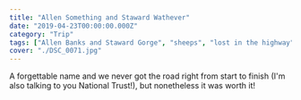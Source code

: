 ```yaml
---
title: "Allen Something and Staward Wathever"
date: "2019-04-23T00:00:00.000Z"
category: "Trip"
tags: ["Allen Banks and Staward Gorge", "sheeps", "lost in the highway"]
cover: "./DSC_0071.jpg"
---
```


A forgettable name and we never got the road right from start to finish (I'm also talking to you National Trust!), but nonetheless it was worth it!
